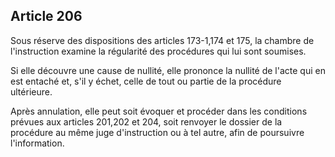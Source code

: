 Article 206
----
Sous réserve des dispositions des articles 173-1,174 et 175, la chambre de
l'instruction examine la régularité des procédures qui lui sont soumises.

Si elle découvre une cause de nullité, elle prononce la nullité de l'acte qui en
est entaché et, s'il y échet, celle de tout ou partie de la procédure
ultérieure.

Après annulation, elle peut soit évoquer et procéder dans les conditions prévues
aux articles 201,202 et 204, soit renvoyer le dossier de la procédure au même
juge d'instruction ou à tel autre, afin de poursuivre l'information.
